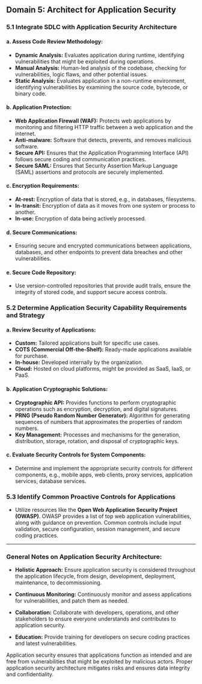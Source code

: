 Domain 5: Architect for Application Security
--------------------------------------------

### 5.1 Integrate SDLC with Application Security Architecture

#### a. Assess Code Review Methodology:

-   **Dynamic Analysis:** Evaluates application during runtime, identifying vulnerabilities that might be exploited during operations.
-   **Manual Analysis:** Human-led analysis of the codebase, checking for vulnerabilities, logic flaws, and other potential issues.
-   **Static Analysis:** Evaluates application in a non-runtime environment, identifying vulnerabilities by examining the source code, bytecode, or binary code.

#### b. Application Protection:

-   **Web Application Firewall (WAF):** Protects web applications by monitoring and filtering HTTP traffic between a web application and the internet.
-   **Anti-malware:** Software that detects, prevents, and removes malicious software.
-   **Secure API:** Ensures that the Application Programming Interface (API) follows secure coding and communication practices.
-   **Secure SAML:** Ensures that Security Assertion Markup Language (SAML) assertions and protocols are securely implemented.

#### c. Encryption Requirements:

-   **At-rest:** Encryption of data that is stored, e.g., in databases, filesystems.
-   **In-transit:** Encryption of data as it moves from one system or process to another.
-   **In-use:** Encryption of data being actively processed.

#### d. Secure Communications:

-   Ensuring secure and encrypted communications between applications, databases, and other endpoints to prevent data breaches and other vulnerabilities.

#### e. Secure Code Repository:

-   Use version-controlled repositories that provide audit trails, ensure the integrity of stored code, and support secure access controls.

### 5.2 Determine Application Security Capability Requirements and Strategy

#### a. Review Security of Applications:

-   **Custom:** Tailored applications built for specific use cases.
-   **COTS (Commercial Off-the-Shelf):** Ready-made applications available for purchase.
-   **In-house:** Developed internally by the organization.
-   **Cloud:** Hosted on cloud platforms, might be provided as SaaS, IaaS, or PaaS.

#### b. Application Cryptographic Solutions:

-   **Cryptographic API:** Provides functions to perform cryptographic operations such as encryption, decryption, and digital signatures.
-   **PRNG (Pseudo Random Number Generator):** Algorithm for generating sequences of numbers that approximates the properties of random numbers.
-   **Key Management:** Processes and mechanisms for the generation, distribution, storage, rotation, and disposal of cryptographic keys.

#### c. Evaluate Security Controls for System Components:

-   Determine and implement the appropriate security controls for different components, e.g., mobile apps, web clients, proxy services, application services, database services.

### 5.3 Identify Common Proactive Controls for Applications

-   Utilize resources like the **Open Web Application Security Project (OWASP)**. OWASP provides a list of top web application vulnerabilities, along with guidance on prevention. Common controls include input validation, secure configuration, session management, and secure coding practices.

* * * * *

### General Notes on Application Security Architecture:

-   **Holistic Approach:** Ensure application security is considered throughout the application lifecycle, from design, development, deployment, maintenance, to decommissioning.

-   **Continuous Monitoring:** Continuously monitor and assess applications for vulnerabilities, and patch them as needed.

-   **Collaboration:** Collaborate with developers, operations, and other stakeholders to ensure everyone understands and contributes to application security.

-   **Education:** Provide training for developers on secure coding practices and latest vulnerabilities.

Application security ensures that applications function as intended and are free from vulnerabilities that might be exploited by malicious actors. Proper application security architecture mitigates risks and ensures data integrity and confidentiality.